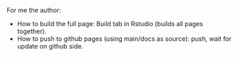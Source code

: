 For me the author:

- How to build the full page: Build tab in Rstudio (builds all pages together).
- How to push to github pages (using main/docs as source): push, wait for update on github side.
